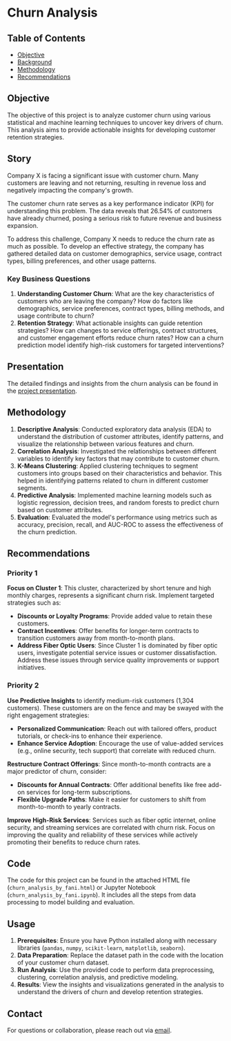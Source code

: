 # Churn Analysis

## Table of Contents
- [Objective](#objective)
- [Background](#story)
- [Methodology](#methodology)
- [Recommendations](#recommendations)

## Objective
The objective of this project is to analyze customer churn using various statistical and machine learning techniques to uncover key drivers of churn. This analysis aims to provide actionable insights for developing customer retention strategies.

## Story
Company X is facing a significant issue with customer churn. Many customers are leaving and not returning, resulting in revenue loss and negatively impacting the company's growth.

The customer churn rate serves as a key performance indicator (KPI) for understanding this problem. The data reveals that 26.54% of customers have already churned, posing a serious risk to future revenue and business expansion.

To address this challenge, Company X needs to reduce the churn rate as much as possible. To develop an effective strategy, the company has gathered detailed data on customer demographics, service usage, contract types, billing preferences, and other usage patterns.

### Key Business Questions
1. **Understanding Customer Churn**: What are the key characteristics of customers who are leaving the company? How do factors like demographics, service preferences, contract types, billing methods, and usage contribute to churn?
2. **Retention Strategy**: What actionable insights can guide retention strategies? How can changes to service offerings, contract structures, and customer engagement efforts reduce churn rates? How can a churn prediction model identify high-risk customers for targeted interventions?

## Presentation
The detailed findings and insights from the churn analysis can be found in the [project presentation](https://docs.google.com/presentation/d/1sRRFKFrWIMNslA0oV5otsbJ210edorp8600_DCXuA-0/edit?usp=sharing).

## Methodology
1. **Descriptive Analysis**: Conducted exploratory data analysis (EDA) to understand the distribution of customer attributes, identify patterns, and visualize the relationship between various features and churn.
2. **Correlation Analysis**: Investigated the relationships between different variables to identify key factors that may contribute to customer churn.
3. **K-Means Clustering**: Applied clustering techniques to segment customers into groups based on their characteristics and behavior. This helped in identifying patterns related to churn in different customer segments.
4. **Predictive Analysis**: Implemented machine learning models such as logistic regression, decision trees, and random forests to predict churn based on customer attributes.
5. **Evaluation**: Evaluated the model's performance using metrics such as accuracy, precision, recall, and AUC-ROC to assess the effectiveness of the churn prediction.

## Recommendations
### Priority 1
**Focus on Cluster 1**: This cluster, characterized by short tenure and high monthly charges, represents a significant churn risk. Implement targeted strategies such as:
- **Discounts or Loyalty Programs**: Provide added value to retain these customers.
- **Contract Incentives**: Offer benefits for longer-term contracts to transition customers away from month-to-month plans.
- **Address Fiber Optic Users**: Since Cluster 1 is dominated by fiber optic users, investigate potential service issues or customer dissatisfaction. Address these issues through service quality improvements or support initiatives.

### Priority 2
**Use Predictive Insights** to identify medium-risk customers (1,304 customers). These customers are on the fence and may be swayed with the right engagement strategies:
- **Personalized Communication**: Reach out with tailored offers, product tutorials, or check-ins to enhance their experience.
- **Enhance Service Adoption**: Encourage the use of value-added services (e.g., online security, tech support) that correlate with reduced churn.

**Restructure Contract Offerings**: Since month-to-month contracts are a major predictor of churn, consider:
- **Discounts for Annual Contracts**: Offer additional benefits like free add-on services for long-term subscriptions.
- **Flexible Upgrade Paths**: Make it easier for customers to shift from month-to-month to yearly contracts.

**Improve High-Risk Services**: Services such as fiber optic internet, online security, and streaming services are correlated with churn risk. Focus on improving the quality and reliability of these services while actively promoting their benefits to reduce churn rates.


## Code
The code for this project can be found in the attached HTML file (`churn_analysis_by_fani.html`) or Jupyter Notebook (`churn_analysis_by_fani.ipynb`). It includes all the steps from data processing to model building and evaluation.

## Usage
1. **Prerequisites**: Ensure you have Python installed along with necessary libraries (`pandas`, `numpy`, `scikit-learn`, `matplotlib`, `seaborn`).
2. **Data Preparation**: Replace the dataset path in the code with the location of your customer churn dataset.
3. **Run Analysis**: Use the provided code to perform data preprocessing, clustering, correlation analysis, and predictive modeling.
4. **Results**: View the insights and visualizations generated in the analysis to understand the drivers of churn and develop retention strategies.

## Contact
For questions or collaboration, please reach out via [email](dwiluciaarfani35@gmail.com).
